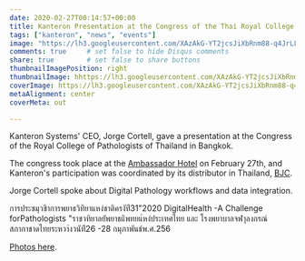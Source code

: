 ```yaml
---
date: 2020-02-27T00:14:57+00:00
title: Kanteron Presentation at the Congress of the Thai Royal College of Pathologists
tags: ["kanteron", "news", "events"]
image: "https://lh3.googleusercontent.com/XAzAkG-YT2jcsJiXbRnm88-q4JrLLWrRkwMiYTNv7-Ri73ZU0aPqb9sleeZMIZQcS4EjioPHWwcisB7THlh0EsXex7bMpHjerc9hdNVzosYKScbh4KoVjfiiTxTxGvWFl7X5uwdPCcQ=w1920-h1080"
comments: true     # set false to hide Disqus comments  
share: true        # set false to share buttons
thumbnailImagePosition: right
thumbnailImage: hhttps://lh3.googleusercontent.com/XAzAkG-YT2jcsJiXbRnm88-q4JrLLWrRkwMiYTNv7-Ri73ZU0aPqb9sleeZMIZQcS4EjioPHWwcisB7THlh0EsXex7bMpHjerc9hdNVzosYKScbh4KoVjfiiTxTxGvWFl7X5uwdPCcQ=w1920-h1080
coverImage: https://lh3.googleusercontent.com/XAzAkG-YT2jcsJiXbRnm88-q4JrLLWrRkwMiYTNv7-Ri73ZU0aPqb9sleeZMIZQcS4EjioPHWwcisB7THlh0EsXex7bMpHjerc9hdNVzosYKScbh4KoVjfiiTxTxGvWFl7X5uwdPCcQ=w1920-h1080
metaAlignment: center
coverMeta: out

---
```


Kanteron Systems' CEO, Jorge Cortell, gave a presentation at the Congress of the Royal College of Pathologists of Thailand in Bangkok.

<!--more-->

The congress took place at the [Ambassador Hotel](https://www.ambassadorbkk.com/en/) on February 27th, and Kanteron's participation was coordinated by its distributor in Thailand, [BJC](https://www.bjc.co.th/business/brand_detail/21).

Jorge Cortell spoke about Digital Pathology workflows and data integration.

การประชมุวชิาการพยาธวิทิยาแหง่ชาติครงัท่ี31"2020 DigitalHealth -A Challenge forPathologists "ราชวทิยาลยัพยาธแิพทยแ์หง่ประเทศไทย และ โรงพยาบาลจฬาุลงกรณ์สภากาชาดไทยระหวา่งวนัท่ี26 -28 กมุภาพันธ์พ.ศ.256

[Photos here](https://photos.app.goo.gl/9CAh1jd3HFgAY8g88).

<script src="https://cdn.jsdelivr.net/npm/publicalbum@latest/embed-ui.min.js" async></script>
<div class="pa-gallery-player-widget" style="width:100%; height:480px; display:none;"
  data-link="https://photos.app.goo.gl/9CAh1jd3HFgAY8g88"
  data-title="8 new photos by Jorge Cortell">
  <object data="https://lh3.googleusercontent.com/-EKPb5OV5LnlSE69gR3j7CT006vBMjTuEL0b0PaDdvtnv-VHvodZ0l_gSRYhW1PG-iImQoMCfNojx2AtO_HWVes9mhwCJOv5YolI6E_XpceE7whbaMPft_yCPdHPmtK2NyZQ3Zpn-2Y=w1920-h1080"></object>
  <object data="https://lh3.googleusercontent.com/hxCMcdpq2KcN7H8HGE3XHNM6IOSoruH534C_zhrx9yMR3SoWWdUO38kzt-IEUfucr0toe7KkBIkoKl6vFHjIaKp-mC5jL1BeW8iCXPDrHlIJ0aeIp3OZ4dk0WthoTqbZmVF_FuKj7dE=w1920-h1080"></object>
  <object data="https://lh3.googleusercontent.com/ZtfKDLeVk64B6fRvornvSxQBJ_GQvuGYeOptmwkaxe9ytSjWCP4QJYz308-EABO4gASgnE_cVvZygl5HvufSxvdulC-8eqVACd-V0lUERrmDnUiZXkeD-HZUQM4AZBoMj7EYPSd9-GI=w1920-h1080"></object>
  <object data="https://lh3.googleusercontent.com/8vQtqV_CZnBn43uVVdBcAkEV-ZFcdyQz5f7vSy55JgyVvGQpPMNWD--lII9fMraIvFyjl50QC4RyaPLcstHZxW_RjbfzV0wBhfcJ75M0wCAjIxqXhTFlnTRe0fJ7-8CRSJEAMSej0u8=w1920-h1080"></object>
  <object data="https://lh3.googleusercontent.com/SGeN4MQu2DYisasS6Irw7ZtIsxWLwUk3EleCB2WYyQwrKWZdxwQmYTKXHd1ajcRUc09qbIMQOQ3DfITF3jIhb-JfEelZkvTtSmtEGyj6k-q2T0c2WBig8CIjQSya_2n9u_NDCxVNme4=w1920-h1080"></object>
  <object data="https://lh3.googleusercontent.com/1KD6_Y7SW3pvXDKWqN-o3WilzMKSCsaNNE9AK8PfDbo_Y3_mie92_kVyQ3MW-DDH8IfTVbLzwgEuizSjl8VhoXt3CR4kpo4BFHdBoRDlTnCIlWf02LhOm7WVZHTd_Qn9mDtDun8TpTc=w1920-h1080"></object>
  <object data="https://lh3.googleusercontent.com/3zTRDkdqXlEPxzZbiL3KZ-ChPkBS-nWmrlB7Rg2c8Q0We4mH0iJ4TrTklR5M0kCSi4_7k8UE4r3a78l-1RfyKcpctPTt47XX9ikGYhKJ2BRy0OndwavK-UMdGxlCIAcJko-xe3Akkgs=w1920-h1080"></object>
  <object data="https://lh3.googleusercontent.com/lubXR53YNFWgHfwDP_EixpOg2B3_M3scN2oH-gAucGrzw9B6NCdMm0nzoclUR6379DDFwSfCEySTuviOMyrbyQd0MYloFjp7v6NAMTscDHNphhEXbEDIXu4QFqlXabIpUHPRAo84xiI=w1920-h1080"></object>
</div>
